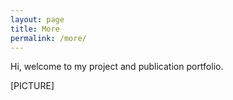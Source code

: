 ```yaml
---
layout: page
title: More
permalink: /more/
---
```


Hi, welcome to my project and publication portfolio. 

[PICTURE]


[jekyll-organization]: https://github.com/jekyll

